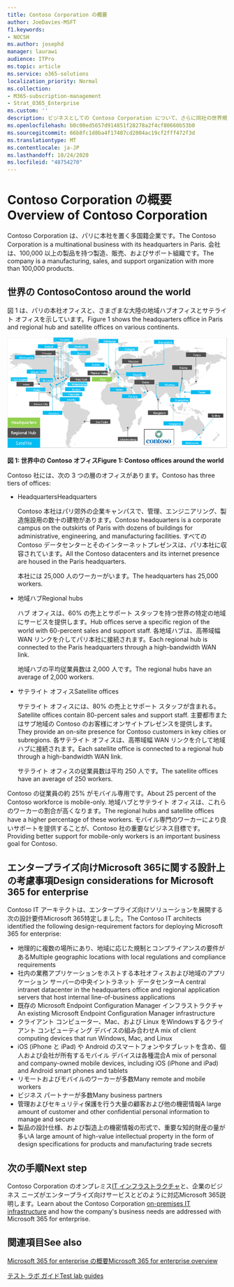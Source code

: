 ```yaml
---
title: Contoso Corporation の概要
author: JoeDavies-MSFT
f1.keywords:
- NOCSH
ms.author: josephd
manager: laurawi
audience: ITPro
ms.topic: article
ms.service: o365-solutions
localization_priority: Normal
ms.collection:
- M365-subscription-management
- Strat_O365_Enterprise
ms.custom: ''
description: ビジネスとしての Contoso Corporation について、さらに同社の世界規模のオフィスの階層構造について説明します。
ms.openlocfilehash: b0c00ed5657d914851f28278a2f4cf80660b53b0
ms.sourcegitcommit: 66b8fc1d8ba4f17487cd2004ac19cf2fff472f3d
ms.translationtype: MT
ms.contentlocale: ja-JP
ms.lasthandoff: 10/24/2020
ms.locfileid: "48754270"
---
```

# <a name="overview-of-contoso-corporation"></a><span data-ttu-id="108d3-103">Contoso Corporation の概要</span><span class="sxs-lookup"><span data-stu-id="108d3-103">Overview of Contoso Corporation</span></span>

<span data-ttu-id="108d3-104">Contoso Corporation は、パリに本社を置く多国籍企業です。</span><span class="sxs-lookup"><span data-stu-id="108d3-104">The Contoso Corporation is a multinational business with its headquarters in Paris.</span></span> <span data-ttu-id="108d3-105">会社は、100,000 以上の製品を持つ製造、販売、およびサポート組織です。</span><span class="sxs-lookup"><span data-stu-id="108d3-105">The company is a manufacturing, sales, and support organization with more than 100,000 products.</span></span>

## <a name="contoso-around-the-world"></a><span data-ttu-id="108d3-106">世界の Contoso</span><span class="sxs-lookup"><span data-stu-id="108d3-106">Contoso around the world</span></span>

<span data-ttu-id="108d3-107">図 1 は、パリの本社オフィスと、さまざまな大陸の地域ハブオフィスとサテライト オフィスを示しています。</span><span class="sxs-lookup"><span data-stu-id="108d3-107">Figure 1 shows the headquarters office in Paris and regional hub and satellite offices on various continents.</span></span>

![世界中の Contoso のオフィス](../media/contoso-overview/contoso-overview-fig1.png)

<span data-ttu-id="108d3-109">**図 1: 世界中の Contoso オフィス**</span><span class="sxs-lookup"><span data-stu-id="108d3-109">**Figure 1: Contoso offices around the world**</span></span>
 
<span data-ttu-id="108d3-110">Contoso 社には、次の 3 つの層のオフィスがあります。</span><span class="sxs-lookup"><span data-stu-id="108d3-110">Contoso has three tiers of offices:</span></span>

- <span data-ttu-id="108d3-111">Headquarters</span><span class="sxs-lookup"><span data-stu-id="108d3-111">Headquarters</span></span>

  <span data-ttu-id="108d3-112">Contoso 本社はパリ郊外の企業キャンパスで、管理、エンジニアリング、製造施設用の数十の建物があります。</span><span class="sxs-lookup"><span data-stu-id="108d3-112">Contoso headquarters is a corporate campus on the outskirts of Paris with dozens of buildings for administrative, engineering, and manufacturing facilities.</span></span> <span data-ttu-id="108d3-113">すべての Contoso データセンターとそのインターネットプレゼンスは、パリ本社に収容されています。</span><span class="sxs-lookup"><span data-stu-id="108d3-113">All the Contoso datacenters and its internet presence are housed in the Paris headquarters.</span></span>

  <span data-ttu-id="108d3-114">本社には 25,000 人のワーカーがいます。</span><span class="sxs-lookup"><span data-stu-id="108d3-114">The headquarters has 25,000 workers.</span></span>

- <span data-ttu-id="108d3-115">地域ハブ</span><span class="sxs-lookup"><span data-stu-id="108d3-115">Regional hubs</span></span>

  <span data-ttu-id="108d3-116">ハブ オフィスは、60% の売上とサポート スタッフを持つ世界の特定の地域にサービスを提供します。</span><span class="sxs-lookup"><span data-stu-id="108d3-116">Hub offices serve a specific region of the world with 60-percent sales and support staff.</span></span> <span data-ttu-id="108d3-117">各地域ハブは、高帯域幅 WAN リンクを介してパリ本社に接続されます。</span><span class="sxs-lookup"><span data-stu-id="108d3-117">Each regional hub is connected to the Paris headquarters through a high-bandwidth WAN link.</span></span>

  <span data-ttu-id="108d3-118">地域ハブの平均従業員数は 2,000 人です。</span><span class="sxs-lookup"><span data-stu-id="108d3-118">The regional hubs have an average of 2,000 workers.</span></span>

- <span data-ttu-id="108d3-119">サテライト オフィス</span><span class="sxs-lookup"><span data-stu-id="108d3-119">Satellite offices</span></span>

  <span data-ttu-id="108d3-120">サテライト オフィスには、80% の売上とサポート スタッフが含まれる。</span><span class="sxs-lookup"><span data-stu-id="108d3-120">Satellite offices contain 80-percent sales and support staff.</span></span> <span data-ttu-id="108d3-121">主要都市またはサブ地域の Contoso のお客様にオンサイトプレゼンスを提供します。</span><span class="sxs-lookup"><span data-stu-id="108d3-121">They provide an on-site presence for Contoso customers in key cities or subregions.</span></span> <span data-ttu-id="108d3-122">各サテライト オフィスは、高帯域幅 WAN リンクを介して地域ハブに接続されます。</span><span class="sxs-lookup"><span data-stu-id="108d3-122">Each satellite office is connected to a regional hub through a high-bandwidth WAN link.</span></span>

  <span data-ttu-id="108d3-123">サテライト オフィスの従業員数は平均 250 人です。</span><span class="sxs-lookup"><span data-stu-id="108d3-123">The satellite offices have an average of 250 workers.</span></span>

<span data-ttu-id="108d3-124">Contoso の従業員の約 25% がモバイル専用です。</span><span class="sxs-lookup"><span data-stu-id="108d3-124">About 25 percent of the Contoso workforce is mobile-only.</span></span> <span data-ttu-id="108d3-125">地域ハブとサテライト オフィスは、これらのワーカーの割合が高くなります。</span><span class="sxs-lookup"><span data-stu-id="108d3-125">The regional hubs and satellite offices have a higher percentage of these workers.</span></span> <span data-ttu-id="108d3-126">モバイル専門のワーカーにより良いサポートを提供することが、Contoso 社の重要なビジネス目標です。</span><span class="sxs-lookup"><span data-stu-id="108d3-126">Providing better support for mobile-only workers is an important business goal for Contoso.</span></span>

## <a name="design-considerations-for-microsoft-365-for-enterprise"></a><span data-ttu-id="108d3-127">エンタープライズ向けMicrosoft 365に関する設計上の考慮事項</span><span class="sxs-lookup"><span data-stu-id="108d3-127">Design considerations for Microsoft 365 for enterprise</span></span>

<span data-ttu-id="108d3-128">Contoso IT アーキテクトは、エンタープライズ向けソリューションを展開する次の設計要件Microsoft 365特定しました。</span><span class="sxs-lookup"><span data-stu-id="108d3-128">The Contoso IT architects identified the following design-requirement factors for deploying Microsoft 365 for enterprise:</span></span>

- <span data-ttu-id="108d3-129">地理的に複数の場所にあり、地域に応じた規制とコンプライアンスの要件がある</span><span class="sxs-lookup"><span data-stu-id="108d3-129">Multiple geographic locations with local regulations and compliance requirements</span></span>
- <span data-ttu-id="108d3-130">社内の業務アプリケーションをホストする本社オフィスおよび地域のアプリケーション サーバーの中央イントラネット データセンター</span><span class="sxs-lookup"><span data-stu-id="108d3-130">A central intranet datacenter in the headquarters office and regional application servers that host internal line-of-business applications</span></span>
- <span data-ttu-id="108d3-131">既存の Microsoft Endpoint Configuration Manager インフラストラクチャ</span><span class="sxs-lookup"><span data-stu-id="108d3-131">An existing Microsoft Endpoint Configuration Manager infrastructure</span></span>
- <span data-ttu-id="108d3-132">クライアント コンピューター、Mac、および Linux をWindowsするクライアント コンピューティング デバイスの組み合わせ</span><span class="sxs-lookup"><span data-stu-id="108d3-132">A mix of client computing devices that run Windows, Mac, and Linux</span></span>
- <span data-ttu-id="108d3-133">iOS (iPhone と iPad) や Android のスマートフォンやタブレットを含め、個人および会社が所有するモバイル デバイスは各種混合</span><span class="sxs-lookup"><span data-stu-id="108d3-133">A mix of personal and company-owned mobile devices, including iOS (iPhone and iPad) and Android smart phones and tablets</span></span>
- <span data-ttu-id="108d3-134">リモートおよびモバイルのワーカーが多数</span><span class="sxs-lookup"><span data-stu-id="108d3-134">Many remote and mobile workers</span></span>
- <span data-ttu-id="108d3-135">ビジネス パートナーが多数</span><span class="sxs-lookup"><span data-stu-id="108d3-135">Many business partners</span></span>
- <span data-ttu-id="108d3-136">管理およびセキュリティ保護を行う大量の顧客および他の機密情報</span><span class="sxs-lookup"><span data-stu-id="108d3-136">A large amount of customer and other confidential personal information to manage and secure</span></span>
- <span data-ttu-id="108d3-137">製品の設計仕様、および製造上の機密情報の形式で、重要な知的財産の量が多い</span><span class="sxs-lookup"><span data-stu-id="108d3-137">A large amount of high-value intellectual property in the form of design specifications for products and manufacturing trade secrets</span></span>

## <a name="next-step"></a><span data-ttu-id="108d3-138">次の手順</span><span class="sxs-lookup"><span data-stu-id="108d3-138">Next step</span></span>

<span data-ttu-id="108d3-139">Contoso Corporation のオンプレミス[IT インフラストラクチャ](contoso-infra-needs.md)と、企業のビジネス ニーズがエンタープライズ向けサービスとどのように対応Microsoft 365説明します。</span><span class="sxs-lookup"><span data-stu-id="108d3-139">Learn about the Contoso Corporation [on-premises IT infrastructure](contoso-infra-needs.md) and how the company's business needs are addressed with Microsoft 365 for enterprise.</span></span>

## <a name="see-also"></a><span data-ttu-id="108d3-140">関連項目</span><span class="sxs-lookup"><span data-stu-id="108d3-140">See also</span></span>

[<span data-ttu-id="108d3-141">Microsoft 365 for enterprise の概要</span><span class="sxs-lookup"><span data-stu-id="108d3-141">Microsoft 365 for enterprise overview</span></span>](microsoft-365-overview.md)

[<span data-ttu-id="108d3-142">テスト ラボ ガイド</span><span class="sxs-lookup"><span data-stu-id="108d3-142">Test lab guides</span></span>](m365-enterprise-test-lab-guides.md)

